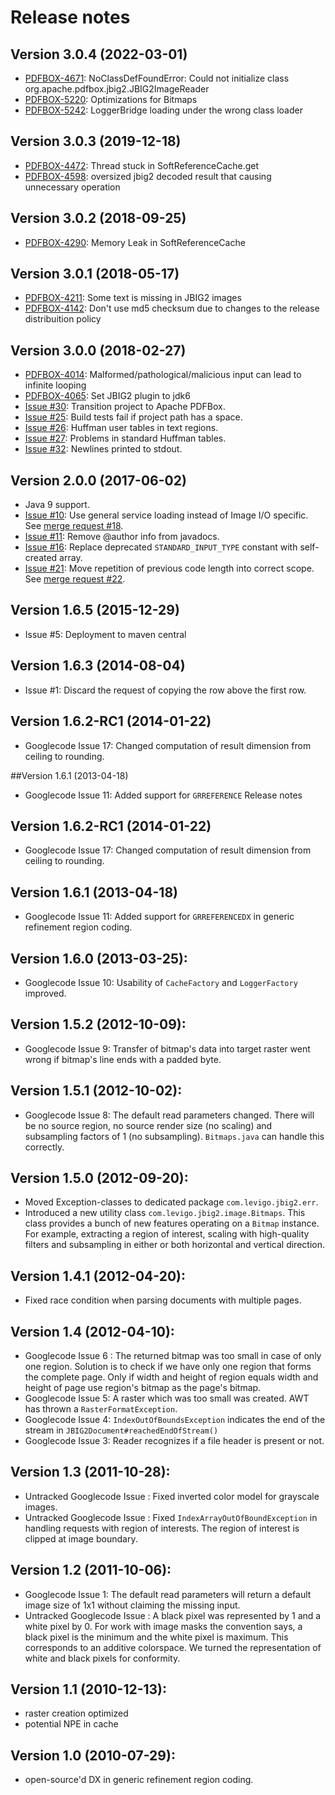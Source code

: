 <!---
  Licensed to the Apache Software Foundation (ASF) under one or more
  contributor license agreements.  See the NOTICE file distributed with
  this work for additional information regarding copyright ownership.
  The ASF licenses this file to You under the Apache License, Version 2.0
  (the "License"); you may not use this file except in compliance with
  the License.  You may obtain a copy of the License at

       http://www.apache.org/licenses/LICENSE-2.0

  Unless required by applicable law or agreed to in writing, software
  distributed under the License is distributed on an "AS IS" BASIS,
  WITHOUT WARRANTIES OR CONDITIONS OF ANY KIND, either express or implied.
  See the License for the specific language governing permissions and
  limitations under the License.
--->
# Release notes

## Version 3.0.4 (2022-03-01)
- [PDFBOX-4671](https://issues.apache.org/jira/browse/PDFBOX-4671): NoClassDefFoundError: Could not initialize class org.apache.pdfbox.jbig2.JBIG2ImageReader
- [PDFBOX-5220](https://issues.apache.org/jira/browse/PDFBOX-5220): Optimizations for Bitmaps
- [PDFBOX-5242](https://issues.apache.org/jira/browse/PDFBOX-5242): LoggerBridge loading under the wrong class loader

## Version 3.0.3 (2019-12-18)
- [PDFBOX-4472](https://issues.apache.org/jira/browse/PDFBOX-4472): Thread stuck in SoftReferenceCache.get
- [PDFBOX-4598](https://issues.apache.org/jira/browse/PDFBOX-4598): oversized jbig2 decoded result that causing unnecessary operation

## Version 3.0.2 (2018-09-25)
- [PDFBOX-4290](https://issues.apache.org/jira/browse/PDFBOX-4290): Memory Leak in SoftReferenceCache

## Version 3.0.1 (2018-05-17)
- [PDFBOX-4211](https://issues.apache.org/jira/browse/PDFBOX-4211): Some text is missing in JBIG2 images
- [PDFBOX-4142](https://issues.apache.org/jira/browse/PDFBOX-4142): Don't use md5 checksum due to changes to the release distribuition policy

## Version 3.0.0 (2018-02-27)
- [PDFBOX-4014](https://issues.apache.org/jira/browse/PDFBOX-4014): Malformed/pathological/malicious input can lead to infinite looping
- [PDFBOX-4065](https://issues.apache.org/jira/browse/PDFBOX-4065): Set JBIG2 plugin to jdk6
- [Issue #30](https://github.com/levigo/jbig2-imageio/issues/30): Transition project to Apache PDFBox.
- [Issue #25](https://github.com/levigo/jbig2-imageio/issues/25): Build tests fail if project path has a space.
- [Issue #26](https://github.com/levigo/jbig2-imageio/issues/26): Huffman user tables in text regions.
- [Issue #27](https://github.com/levigo/jbig2-imageio/issues/27): Problems in standard Huffman tables.
- [Issue #32](https://github.com/levigo/jbig2-imageio/issues/32): Newlines printed to stdout.

## Version 2.0.0 (2017-06-02)
- Java 9 support.
- [Issue #10](https://github.com/levigo/jbig2-imageio/issues/10): Use general service loading instead of Image I/O specific. See [merge request #18](https://github.com/levigo/jbig2-imageio/pull/18).
- [Issue #11](https://github.com/levigo/jbig2-imageio/issues/11): Remove @author info from javadocs.
- [Issue #16](https://github.com/levigo/jbig2-imageio/issues/16): Replace deprecated ```STANDARD_INPUT_TYPE``` constant with self-created array.
- [Issue #21](https://github.com/levigo/jbig2-imageio/issues/21): Move repetition of previous code length into correct scope. See [merge request #22](https://github.com/levigo/jbig2-imageio/pull/22). 

## Version 1.6.5 (2015-12-29)
- Issue #5: Deployment to maven central

## Version 1.6.3 (2014-08-04)
- Issue #1: Discard the request of copying the row above the first row.

## Version 1.6.2-RC1 (2014-01-22)
- Googlecode Issue 17: Changed computation of result dimension from ceiling to rounding. 

##Version 1.6.1 (2013-04-18)
- Googlecode Issue 11: Added support for `GRREFERENCE` Release notes

## Version 1.6.2-RC1 (2014-01-22)
- Googlecode Issue 17: Changed computation of result dimension from ceiling to rounding. 

## Version 1.6.1 (2013-04-18)
- Googlecode Issue 11: Added support for `GRREFERENCEDX` in generic refinement region coding. 

## Version 1.6.0 (2013-03-25):
- Googlecode Issue 10: Usability of `CacheFactory` and `LoggerFactory` improved.

## Version 1.5.2 (2012-10-09):
- Googlecode Issue  9: Transfer of bitmap's data into target raster went wrong if bitmap's line ends with a padded byte. 

## Version 1.5.1 (2012-10-02):
- Googlecode Issue  8: The default read parameters changed. There will be no source region, no source render size (no scaling) 
  and subsampling factors of 1 (no subsampling). `Bitmaps.java` can handle this correctly.

## Version 1.5.0 (2012-09-20):
- Moved Exception-classes to dedicated package `com.levigo.jbig2.err`.
- Introduced a new utility class `com.levigo.jbig2.image.Bitmaps`. This class provides a bunch of new features operating 
  on a `Bitmap` instance. For example, extracting a region of interest, scaling with high-quality filters and subsampling
  in either or both horizontal and vertical direction.

## Version 1.4.1 (2012-04-20):
- Fixed race condition when parsing documents with multiple pages.

## Version 1.4 (2012-04-10):
- Googlecode Issue  6 : The returned bitmap was too small in case of only one region. Solution is to check if we have only one
  region that forms the complete page. Only if width and height of region equals width and height of page use region's
  bitmap as the page's bitmap. 
- Googlecode Issue  5: A raster which was too small was created. AWT has thrown a `RasterFormatException`.  
- Googlecode Issue  4: `IndexOutOfBoundsException` indicates the end of the stream in `JBIG2Document#reachedEndOfStream()`
- Googlecode Issue  3: Reader recognizes if a file header is present or not.

## Version 1.3 (2011-10-28):
- Untracked Googlecode Issue : Fixed inverted color model for grayscale images.
- Untracked Googlecode Issue : Fixed `IndexArrayOutOfBoundException` in handling requests with region of interests. The region of
  interest is clipped at image boundary.

## Version 1.2 (2011-10-06):
- Googlecode Issue  1: The default read parameters will return a default image size of 1x1 without claiming the missing input.
- Untracked Googlecode Issue : A black pixel was represented by 1 and a white pixel by 0. For work with image masks the
  convention says, a black pixel is the minimum and the white pixel is maximum. This corresponds to an additive
  colorspace. We turned the representation of white and black pixels for conformity.

## Version 1.1 (2010-12-13):
- raster creation optimized
- potential NPE in cache 

## Version 1.0 (2010-07-29):
- open-source'd  DX in generic refinement region coding. 
